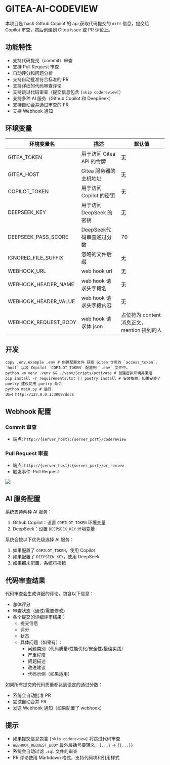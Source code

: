 # GITEA-AI-CODEVIEW

本项目是 hack Github Copilot 的 api,获取代码提交的 `diff` 信息，提交给 Copilot 审查，然后创建到 Gitea issue 或 PR 评论上。

## 功能特性

- 支持代码提交（commit）审查
- 支持 Pull Request 审查
- 自动评分和问题分析
- 支持自动批准符合标准的 PR
- 支持详细的代码审查评论
- 支持跳过代码审查（提交信息包含 `[skip codereview]`）
- 支持多种 AI 服务（Github Copilot 和 DeepSeek）
- 支持自动合并通过审查的 PR
- 支持 Webhook 通知

## 环境变量

| 环境变量名           | 描述                       | 默认值                                      |
| -------------------- | -------------------------- | ------------------------------------------- |
| GITEA_TOKEN          | 用于访问 Gitea API 的令牌  | 无                                          |
| GITEA_HOST           | Gitea 服务器的主机地址     | 无                                          |
| COPILOT_TOKEN        | 用于访问 Copilot 的密钥    | 无                                          |
| DEEPSEEK_KEY         | 用于访问 DeepSeek 的密钥   | 无                                          |
| DEEPSEEK_PASS_SCORE  | DeepSeek代码审查通过分数   | 70                                          |
| IGNORED_FILE_SUFFIX  | 忽略的文件后缀             | 无                                          |
| WEBHOOK_URL          | web hook url               | 无                                          |
| WEBHOOK_HEADER_NAME  | web hook 请求头字段名      | 无                                          |
| WEBHOOK_HEADER_VALUE | web hook 请求头字段内容    | 无                                          |
| WEBHOOK_REQUEST_BODY | web hook 请求体 json       | 占位符为 content 消息正文，mention 提到的人 |

## 开发

```shell
copy .env.example .env # 创建配置文件 获取 Gitea 仓库的 `access_token`， `host` 以及 Copilot `COPILOT_TOKEN` 配置到 `.env` 文件中。
python -m venv .venv && ./venv/Scripts/activate # 创建虚拟环境并激活
pip install -r requirements.txt || poetry install # 安装依赖，如果安装了 poetry 建议使用 poetry 命令
python main.py # 运行
访问 http://127.0.0.1:3008/docs
```

## Webhook 配置

### Commit 审查
- 端点: `http://{server_host}:{server_port}/codereview`

### Pull Request 审查
- 端点: `http://{server_host}:{server_port}/pr_review`
- 触发事件: Pull Request

![](./doc/hook.jpg)

## AI 服务配置

系统支持两种 AI 服务：
1. Github Copilot：设置 `COPILOT_TOKEN` 环境变量
2. DeepSeek：设置 `DEEPSEEK_KEY` 环境变量

系统会按以下优先级选择 AI 服务：
1. 如果配置了 `COPILOT_TOKEN`，使用 Copilot
2. 如果配置了 `DEEPSEEK_KEY`，使用 DeepSeek
3. 如果都未配置，系统将报错

## 代码审查结果

代码审查会生成详细的评论，包含以下信息：
- 总体评分
- 审查状态（通过/需要修改）
- 各个提交的详细评审结果：
  - 提交信息
  - 评分
  - 状态
  - 具体问题（如果有）：
    - 问题类别（代码质量/性能优化/安全性/最佳实践）
    - 严重程度
    - 问题描述
    - 改进建议
    - 代码示例（如果适用）

如果所有提交的代码质量都达到设定的通过分数：
- 系统会自动批准 PR
- 尝试自动合并 PR
- 发送 Webhook 通知（如果配置了 webhook）

## 提示

- 如果提交信息包含 `[skip codereview]` 将跳过代码审查
- `WEBHOOK_REQUEST_BODY` 最外层括号要转义，`{...}` -> `{{...}}`
- 系统会自动过滤 `.sql` 文件的审查
- PR 评论使用 Markdown 格式，支持代码块和引用样式
